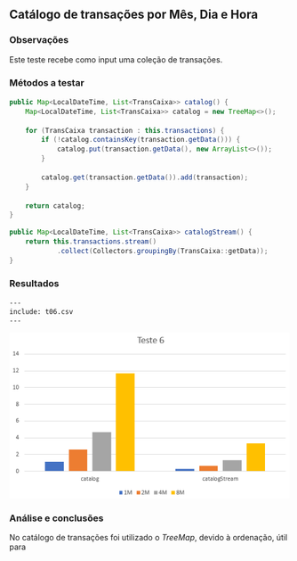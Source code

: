 ## Catálogo de transações por Mês, Dia e Hora

### Observações

Este teste recebe como input uma coleção de transações.

### Métodos a testar

```{.java caption="Obtenção do catálogo recorrendo a técnicas do JAVA7"}
public Map<LocalDateTime, List<TransCaixa>> catalog() {
    Map<LocalDateTime, List<TransCaixa>> catalog = new TreeMap<>();

    for (TransCaixa transaction : this.transactions) {
        if (!catalog.containsKey(transaction.getData())) {
            catalog.put(transaction.getData(), new ArrayList<>());
        }

        catalog.get(transaction.getData()).add(transaction);
    }

    return catalog;
}
```

```{.java caption="Obtenção do catálogo recorrendo a Streams"}
public Map<LocalDateTime, List<TransCaixa>> catalogStream() {
    return this.transactions.stream()
            .collect(Collectors.groupingBy(TransCaixa::getData));
}
```


### Resultados

```table
---
include: t06.csv
---
```

![Representação gráfica destes resultados](charts/t06-2.PNG)


### Análise e conclusões

No catálogo de transações foi utilizado o *TreeMap*, devido à ordenação, útil para
